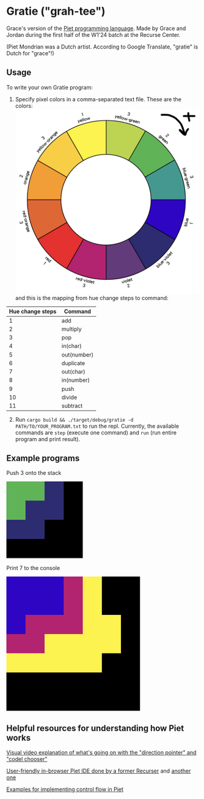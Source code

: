 # Gratie ("grah-tee")
Grace's version of the [Piet programming language](https://dangermouse.net/esoteric/piet.html). Made by Grace and Jordan during the first half of the W1'24 batch at the Recurse Center.

(Piet Mondrian was a Dutch artist. According to Google Translate, "gratie" is Dutch for "grace"!)

## Usage
To write your own Gratie program:
1. Specify pixel colors in a comma-separated text file. These are the colors: ![gratie color wheel](gratie_color_wheel.png)
and this is the mapping from hue change steps to command:

| Hue change steps | Command       |
|------------------|---------------|
| 1                | add           |
| 2                | multiply      |
| 3                | pop           |
| 4                | in(char)      |
| 5                | out(number)   |
| 6                | duplicate     |
| 7                | out(char)     |
| 8                | in(number)    |
| 9                | push          |
| 10               | divide        |
| 11               | subtract      |

2. Run `cargo build && ./target/debug/gratie -d PATH/TO/YOUR_PROGRAM.txt` to run the repl. Currently, the available commands are `step` (execute one command) and `run` (run entire program and print result).

## Example programs
Push 3 onto the stack

![Push 3](tests/png/push3.png)

Print 7 to the console

![Print 7](tests/png/print7.png)

## Helpful resources for understanding how Piet works

[Visual video explanation of what's going on with the "direction pointer" and "codel chooser"](https://youtu.be/IcmCvT5whk0?si=cvZTspfWsUEzuZf1&t=402)

[User-friendly in-browser Piet IDE done by a former Recurser](https://gabriellesc.github.io/piet/) and [another one](https://piet-editor.github.io/)

[Examples for implementing control flow in Piet](https://web.archive.org/web/20190818054404/http://homepages.vub.ac.be/~diddesen/piet/index.html)
